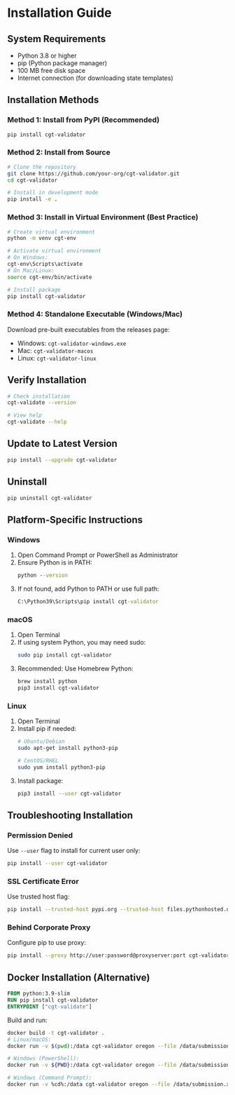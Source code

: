 # Installation Guide

## System Requirements

- Python 3.8 or higher
- pip (Python package manager)
- 100 MB free disk space
- Internet connection (for downloading state templates)

## Installation Methods

### Method 1: Install from PyPI (Recommended)

```bash
pip install cgt-validator
```

### Method 2: Install from Source

```bash
# Clone the repository
git clone https://github.com/your-org/cgt-validator.git
cd cgt-validator

# Install in development mode
pip install -e .
```

### Method 3: Install in Virtual Environment (Best Practice)

```bash
# Create virtual environment
python -m venv cgt-env

# Activate virtual environment
# On Windows:
cgt-env\Scripts\activate
# On Mac/Linux:
source cgt-env/bin/activate

# Install package
pip install cgt-validator
```

### Method 4: Standalone Executable (Windows/Mac)

Download pre-built executables from the releases page:
- Windows: `cgt-validator-windows.exe`
- Mac: `cgt-validator-macos`
- Linux: `cgt-validator-linux`

## Verify Installation

```bash
# Check installation
cgt-validate --version

# View help
cgt-validate --help
```

## Update to Latest Version

```bash
pip install --upgrade cgt-validator
```

## Uninstall

```bash
pip uninstall cgt-validator
```

## Platform-Specific Instructions

### Windows

1. Open Command Prompt or PowerShell as Administrator
2. Ensure Python is in PATH:
   ```cmd
   python --version
   ```
3. If not found, add Python to PATH or use full path:
   ```cmd
   C:\Python39\Scripts\pip install cgt-validator
   ```

### macOS

1. Open Terminal
2. If using system Python, you may need sudo:
   ```bash
   sudo pip install cgt-validator
   ```
3. Recommended: Use Homebrew Python:
   ```bash
   brew install python
   pip3 install cgt-validator
   ```

### Linux

1. Open Terminal
2. Install pip if needed:
   ```bash
   # Ubuntu/Debian
   sudo apt-get install python3-pip

   # CentOS/RHEL
   sudo yum install python3-pip
   ```
3. Install package:
   ```bash
   pip3 install --user cgt-validator
   ```

## Troubleshooting Installation

### Permission Denied

Use `--user` flag to install for current user only:
```bash
pip install --user cgt-validator
```

### SSL Certificate Error

Use trusted host flag:
```bash
pip install --trusted-host pypi.org --trusted-host files.pythonhosted.org cgt-validator
```

### Behind Corporate Proxy

Configure pip to use proxy:
```bash
pip install --proxy http://user:password@proxyserver:port cgt-validator
```

## Docker Installation (Alternative)

```dockerfile
FROM python:3.9-slim
RUN pip install cgt-validator
ENTRYPOINT ["cgt-validate"]
```

Build and run:
```bash
docker build -t cgt-validator .
# Linux/macOS:
docker run -v $(pwd):/data cgt-validator oregon --file /data/submission.xlsx

# Windows (PowerShell):
docker run -v ${PWD}:/data cgt-validator oregon --file /data/submission.xlsx

# Windows (Command Prompt):
docker run -v %cd%:/data cgt-validator oregon --file /data/submission.xlsx
```
